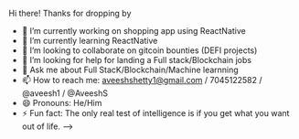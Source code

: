 Hi there! Thanks for dropping by

- 🔭 I’m currently working on shopping app using ReactNative
- 🌱 I’m currently learning ReactNative
- 👯 I’m looking to collaborate on gitcoin bounties (DEFI projects)
- 🤔 I’m looking for help for landing a Full stack/Blockchain jobs
- 💬 Ask me about Full StacK/Blockchain/Machine learnning
- 📫 How to reach me: aveeshshetty1@gmail.com / 7045122582 / @aveesh1 / @AveeshS 
- 😄 Pronouns: He/Him
- ⚡ Fun fact: The only real test of intelligence is if you get what you want out of life.
-->
